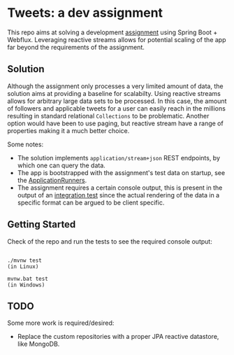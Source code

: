 # Tweets: a dev assignment

This repo aims at solving a development [assignment](./assignment.md) using Spring Boot + Webflux. Leveraging reactive streams allows for potential scaling of the app far beyond the requirements of the assignment.

## Solution

Although the assignment only processes a very limited amount of data, the solution aims at providing a baseline for scalabilty. Using reactive streams allows for arbitrary large data sets to be processed. In this case, the amount of followers and applicable tweets for a user can easily reach in the millions resulting in standard relational `Collections` to be problematic. Another option would have been to use paging, but reactive stream have a range of properties making it a much better choice.
   
Some notes:
- The solution implements `application/stream+json` REST endpoints, by which one can query the data.
- The app is bootstrapped with the assignment's test data on startup, see the [ApplicationRunners](src/main/java/io/springtide/tweets/runners).
- The assignment requires a certain console output, this is present in the output of an [integration test](src/test/java/io/springtide/tweets/TweetsApplicationTests.java) since the actual rendering of the data in a specific format can be argued to be client specific.

## Getting Started  

Check of the repo and run the tests to see the required console output:
~~~~

./mvnw test 
(in Linux)

~~~~
~~~~
mvnw.bat test
(in Windows)

~~~~

## TODO

Some more work is required/desired:
- Replace the custom repositories with a proper JPA reactive datastore, like MongoDB.
